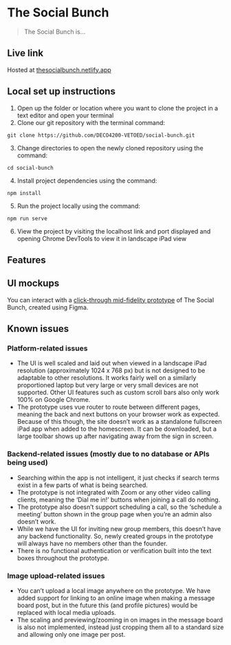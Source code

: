 # The Social Bunch
> The Social Bunch is...

## Live link
Hosted at [thesocialbunch.netlify.app](https://thesocialbunch.netlify.app)


## Local set up instructions

1. Open up the folder or location where you want to clone the project in a text editor and open your terminal
2. Clone our git repository with the terminal command: 
```
git clone https://github.com/DECO4200-VETOED/social-bunch.git
```
3. Change directories to open the newly cloned repository using the command: 
```
cd social-bunch
```
4. Install project dependencies using the command: 
```
npm install
```
5. Run the project locally using the command: 
```
npm run serve
```
6. View the project by visiting the localhost link and port displayed and opening Chrome DevTools to view it in landscape iPad view

## Features


## UI mockups
You can interact with a [click-through mid-fidelity prototype](https://www.figma.com/proto/E33mvqDCpBA52xNVNYGWnJ/A3?page-id=598%3A3940&node-id=598%3A4077&starting-point-node-id=598%3A4077) of The Social Bunch, created using Figma.

## Known issues
### Platform-related issues
- The UI is well scaled and laid out when viewed in a landscape iPad resolution (approximately 1024 x 768 px) but is not designed to be adaptable to other resolutions. It works fairly well on a similarly proportioned laptop but very large or very small devices are not supported. Other UI features such as custom scroll bars also only work 100% on Google Chrome.
- The prototype uses vue router to route between different pages, meaning the back and next buttons on your browser work as expected. Because of this though, the site doesn’t work as a standalone fullscreen iPad app when added to the homescreen. It can be downloaded, but a large toolbar shows up after navigating away from the sign in screen.

### Backend-related issues (mostly due to no database or APIs being used)
- Searching within the app is not intelligent, it just checks if search terms exist in a few parts of what is being searched.
- The prototype is not integrated with Zoom or any other video calling clients, meaning the ‘Dial me in!’ buttons when joining a call do nothing. 
- The prototype also doesn’t support scheduling a call, so the ‘schedule a meeting’ button shown in the group page when you’re an admin also doesn’t work. 
- While we have the UI for inviting new group members, this doesn’t have any backend functionality. So, newly created groups in the prototype will always have no members other than the founder. 
- There is no functional authentication or verification built into the text boxes throughout the prototype.

### Image upload-related issues
- You can’t upload a local image anywhere on the prototype. We have added support for linking to an online image when making a message board post, but in the future this (and profile pictures) would be replaced with local media uploads. 
- The scaling and previewing/zooming in on images in the message board is also not implemented, instead just cropping them all to a standard size and allowing only one image per post.
